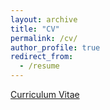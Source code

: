 ```yaml
---
layout: archive
title: "CV"
permalink: /cv/
author_profile: true
redirect_from:
  - /resume
---
```


[Curriculum Vitae](./AcademicResume_2024.pdf)

